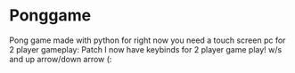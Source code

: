 # Ponggame
Pong game made with python
for right now you need a touch screen pc for 2 player gameplay:
Patch I now have keybinds for 2 player game play! w/s and up arrow/down arrow (:
